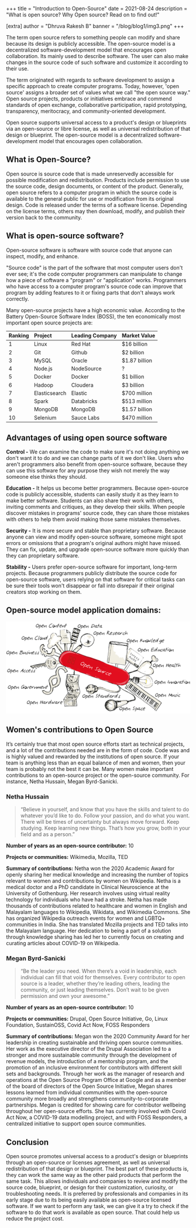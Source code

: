 +++
title = "Introduction to Open-Source"
date = 2021-08-24
description = "What is open source? Why Open source? Read on to find out!"

[extra]
author = "Dhruva Rakesh B"
banner = "/blog/blog1/img3.png"
+++

The term open source refers to something people can modify and share because its design is publicly accessible. The open-source model is a decentralized software-development model that encourages open collaboration. Its mainly used to describe software. The user can also make changes in the source code of such software and customize it according to their use. <!-- more -->



The term originated with regards to software development to assign a specific approach to create computer programs. Today, however, 'open source' assigns a broader set of values what we call "the open source way." Open source projects, products or initiatives embrace and commend standards of open exchange, collaborative participation, rapid prototyping, transparency, meritocracy, and community-oriented development. 

Open source supports universal access to a product's design or blueprints via an open-source or libre license, as well as universal redistribution of that design or blueprint. The open-source model is a decentralized software-development model that encourages open collaboration.

## What is Open-Source?

Open source is source code that is made unreservedly accessible for possible modification and redistribution. Products include permission to use the source code, design documents, or content of the product. Generally, open source refers to a computer program in which the source code is available to the general public for use or modification from its original design. Code is released under the terms of a software license. Depending on the license terms, others may then download, modify, and publish their version back to the community.

## What is open-source software?
Open-source software is software with source code that anyone can inspect, modify, and enhance.

"Source code" is the part of the software that most computer users don't ever see; it's the code computer programmers can manipulate to change how a piece of software a "program" or "application" works. Programmers who have access to a computer program's source code can improve that program by adding features to it or fixing parts that don't always work correctly.

Many open-source projects have a high economic value. According to the Battery Open-Source Software Index (BOSS), the ten economically most important open source projects are:

<!-- ![Table](/blog/blog1/img1.png) -->

|Ranking|Project|Leading Company|Market Value|
|:--- | :--- | :---| :---|
|1|Linux|Red Hat|$16 billion|
|2|Git|Github|$2 billion|
|3|MySQL|Oracle|$1.87 billion|
|4|Node.js|NodeSource|?|
|5|Docker|Docker|$1 billion|
|6|Hadoop|Cloudera|$3 billion|
|7|Elasticsearch|Elastic|$700 million|
|8|Spark|Databricks|$513 million|
|9|MongoDB|MongoDB|$1.57 billion|
|10|Selenium|Sauce Labs|$470 million|


## Advantages of using open source software

**Control -** We can examine the code to make sure it's not doing anything we don't want it to do and we can change parts of it we don't like. Users who aren't programmers also benefit from open-source software, because they can use this software for any purpose they wish not merely the way someone else thinks they should.

**Education -** It helps us become better programmers. Because open-source code is publicly accessible, students can easily study it as they learn to make better software. Students can also share their work with others, inviting comments and critiques, as they develop their skills. When people discover mistakes in programs' source code, they can share those mistakes with others to help them avoid making those same mistakes themselves.

**Security -** It is more secure and stable than proprietary software. Because anyone can view and modify open-source software, someone might spot errors or omissions that a program's original authors might have missed. They can fix, update, and upgrade open-source software more quickly than they can proprietary software.

**Stability -** Users prefer open-source software for important, long-term projects. Because programmers publicly distribute the source code for open-source software, users relying on that software for critical tasks can be sure their tools won't disappear or fall into disrepair if their original creators stop working on them.

## Open-source model application domains:

![OSC](/blog/blog1/img2.png)

## Women's contributions to Open Source

It’s certainly true that most open source efforts start as technical projects, and a lot of the contributions needed are in the form of code. Code was and is highly valued and rewarded by the institutions of open source.
If your team is anything less than an equal balance of men and women, then your team is probably not the best it can be.
Many women make important contributions to an open-source project or the open-source community. For instance, Netha Hussain, Megan Byrd-Sanicki.

### Netha Hussain
> “Believe in yourself, and know that you have the skills and talent to do whatever you’d like to do. Follow your passion, and do what you want. There will be times of uncertainty but always move forward. Keep studying. Keep learning new things. That’s how you grow, both in your field and as a person.”

**Number of years as an open-source contributor:** 10

**Projects or communities:** Wikimedia, Mozilla, TED

**Summary of contributions:**
Netha won the 2020 Academic Award for openly sharing her medical knowledge and increasing the number of topics relevant to women and contributions by women on Wikipedia. Netha is a medical doctor and a PhD candidate in Clinical Neuroscience at the University of Gothenburg. Her research involves using virtual reality technology for individuals who have had a stroke. Netha has made thousands of contributions related to healthcare and women in English and Malayalam languages to Wikipedia, Wikidata, and Wikimedia Commons. She has organized Wikipedia outreach events for women and LGBTQ+ communities in India. She has translated Mozilla projects and TED talks into the Malayalam language. Her dedication to being a part of a solution through knowledge sharing has led her to currently focus on creating and curating articles about COVID-19 on Wikipedia.

### Megan Byrd-Sanicki
> “Be the leader you need. When there’s a void in leadership, each individual can fill that void for themselves. Every contributor to open source is a leader, whether they’re leading others, leading the community, or just leading themselves. Don’t wait to be given permission and own your awesome.”

**Number of years as an open-source contributor:** 10

**Projects or communities:** Drupal, Open Source Initiative, Go, Linux Foundation, SustainOSS, Covid Act Now, FOSS Responders

**Summary of contributions:**
Megan won the 2020 Community Award for her leadership in creating sustainable and thriving open source communities. Her work as the executive director of the Drupal Association led to a stronger and more sustainable community through the development of revenue models, the introduction of a mentorship program, and the promotion of an inclusive environment for contributors with different skill sets and backgrounds. Through her work as the manager of research and operations at the Open Source Program Office at Google and as a member of the board of directors of the Open Source Initiative, Megan shares lessons learned from individual communities with the open-source community more broadly and strengthens community-to-corporate partnerships. Megan is credited for showing care for contributor wellbeing throughout her open-source efforts. She has currently involved with Covid Act Now, a COVID-19 data modelling project, and with FOSS Responders, a centralized initiative to support open source communities.

## Conclusion
Open source promotes universal access to a product's design or blueprints through an open-source or licenses agreement, as well as universal redistribution of that design or blueprint. The best part of these products is, they can work the same way as the other paid products that perform the same task. This allows individuals and companies to review and modify the source code, blueprint, or design for their customization, curiosity, or troubleshooting needs. It is preferred by professionals and companies in its early stage due to its being easily available as open-source licensed software. If we want to perform any task, we can give it a try to check if the software to do that work is available as open source. That could help us reduce the project cost.

